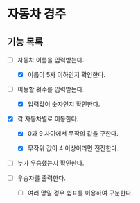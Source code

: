 # 자동차 경주

## 기능 목록

- [ ] 자동차 이름을 입력받는다.
  - [x] 이름이 5자 이하인지 확인한다.


- [ ] 이동할 횟수를 입력받는다.
  - [x] 입력값이 숫자인지 확인한다.


- [x] 각 자동차별로 이동한다.
  - [x] 0과 9 사이에서 무작의 값을 구한다.
  - [x] 무작위 값이 4 이상이라면 전진한다.


- [ ] 누가 우승했는지 확인한다.


- [ ] 우승자를 출력한다.
  - [ ] 여러 명일 경우 쉽표를 이용하여 구분한다.